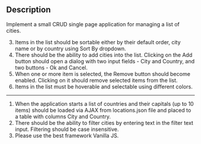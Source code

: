## Description
Implement a small CRUD single page application for managing a list of cities.

3. Items in the list should be sortable either by their default order, city name or by country using Sort By dropdown.
4. There should be the ability to add cities into the list. Clicking on the Add button should open a dialog with two input fields - City and Country, and two buttons - Ok and Cancel.
5. When one or more item is selected, the Remove button should become enabled. Clicking on it should remove selected items from the list.
6. Items in the list must be hoverable and selectable using different colors.

---

1. When the application starts a list of countries and their capitals (up to 10 items) should be loaded via AJAX from locations.json file and placed to a table with columns City and Country.
2. There should be the ability to filter cities by entering text in the filter text input. Filtering should be case insensitive.
7. Please use the best framework Vanilla JS.
